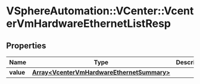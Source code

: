 # VSphereAutomation::VCenter::VcenterVmHardwareEthernetListResp

## Properties
Name | Type | Description | Notes
------------ | ------------- | ------------- | -------------
**value** | [**Array&lt;VcenterVmHardwareEthernetSummary&gt;**](VcenterVmHardwareEthernetSummary.md) |  | 


